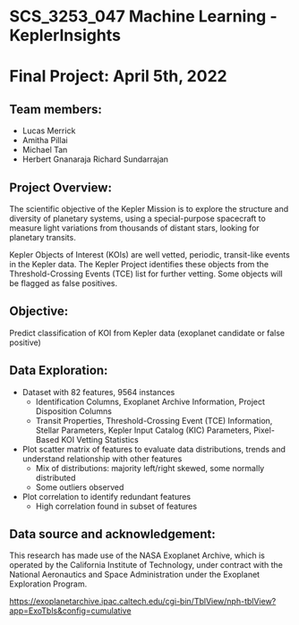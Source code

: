 # SCS_3253_047 Machine Learning - KeplerInsights

# Final Project: April 5th, 2022

## Team members:
* Lucas Merrick
* Amitha Pillai
* Michael Tan
* Herbert Gnanaraja Richard Sundarrajan

## Project Overview:
The scientific objective of the Kepler Mission is to explore the structure and diversity of planetary systems, using a special-purpose spacecraft to measure light variations from thousands of distant stars, looking for planetary transits.

Kepler Objects of Interest (KOIs) are well vetted, periodic, transit-like events in the Kepler data. The Kepler Project identifies these objects from the Threshold-Crossing Events (TCE) list for further vetting. Some objects will be flagged as false positives.

## Objective:
Predict classification of KOI from Kepler data (exoplanet candidate or false positive)

## Data Exploration:
* Dataset with 82 features, 9564 instances
  * Identification Columns, Exoplanet Archive Information, Project Disposition Columns
  * Transit Properties, Threshold-Crossing Event (TCE) Information, Stellar Parameters, Kepler Input Catalog (KIC) Parameters, Pixel-Based KOI Vetting Statistics
* Plot scatter matrix of features to evaluate data distributions, trends and understand relationship with other features
  * Mix of distributions: majority left/right skewed, some normally distributed
  * Some outliers observed
* Plot correlation to identify redundant features
  * High correlation found in subset of features
  
 ## Data source and acknowledgement:
 This research has made use of the NASA Exoplanet Archive, which is operated by the California Institute of Technology, under contract with the National Aeronautics and Space Administration under the Exoplanet Exploration Program.
 
 https://exoplanetarchive.ipac.caltech.edu/cgi-bin/TblView/nph-tblView?app=ExoTbls&config=cumulative
